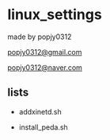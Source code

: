 # linux_settings

made by popjy0312

popjy0312@gmail.com

popjy0312@naver.com

## lists

- addxinetd.sh

- install_peda.sh
